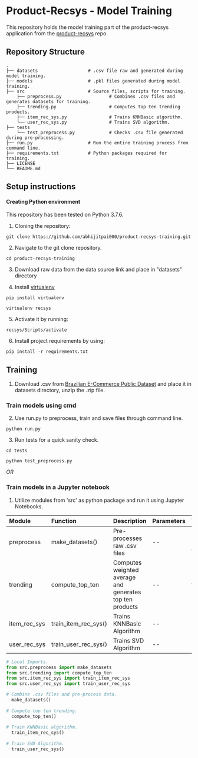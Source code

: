 # Product-Recsys - Model Training
This repository holds the model training part of the product-recsys application from the [product-recsys](https://github.com/abhijitpai000/product-recsys) repo.

## Repository Structure
    .
    ├── datasets                   # .csv file raw and generated during model training.
    ├── models                     # .pkl files generated during model training.
    ├── src                        # Source files, scripts for training.
        ├── preprocess.py                  # Combines .csv files and generates datasets for training.
        ├── trending.py                    # Computes top ten trending products.
        ├── item_rec_sys.py                # Trains KNNBasic algorithm.
        └── user_rec_sys.py                # Trains SVD algorithm.
    ├── tests
        └── test_preprocess.py             # Checks .csv file generated during pre-processing.
    ├── run.py                     # Run the entire training process from command line.
    ├── requirements.txt           # Python packages required for training.
    ├── LICENSE
    └── README.md


## Setup instructions

#### Creating Python environment

This repository has been tested on Python 3.7.6.

1. Cloning the repository:

`git clone https://github.com/abhijitpai000/product-recsys-training.git`

2. Navigate to the git clone repository.

`cd product-recsys-training`

3. Download raw data from the data source link and place in "datasets" directory

4. Install [virtualenv](https://pypi.org/project/virtualenv/)

`pip install virtualenv`

`virtualenv recsys`

5. Activate it by running:

`recsys/Scripts/activate`

6. Install project requirements by using:

`pip install -r requirements.txt`

## Training

1. Download .csv from [Brazilian E-Commerce Public Dataset](https://www.kaggle.com/olistbr/brazilian-ecommerce) and place it in datasets directory, unzip the .zip file.

### Train models using cmd
2. Use run.py to preprocess, train and save files through command line.

`python run.py`

3. Run tests for a quick sanity check.

`cd tests`

`python test_preprocess.py`

*OR*

### Train models in a Jupyter notebook
1. Utilize modules from 'src' as python package and run it using Jupyter Notebooks.

| Module | Function | Description | Parameters | Yields | Returns |
| :--- | :--- | :--- | :--- | :--- | :--- |
| preprocess | make_datasets() | Pre-processes raw .csv files | -- | item_rec_sys_data.csv, user_rec_sys_data.csv & customer_id_encoder.pkl | --
| trending | compute_top_ten | Computes weighted average and generates top ten products | -- | top_ten_trending.json | --
| item_rec_sys | train_item_rec_sys() | Trains KNNBasic Algorithm | -- | similar_items_algo.pkl | --
| user_rec_sys | train_user_rec_sys() | Trains SVD Algorithm | -- | user_predictions_algo.pkl | --

```python
# Local Imports.
from src.preprocess import make_datasets
from src.trending import compute_top_ten
from src.item_rec_sys import train_item_rec_sys
from src.user_rec_sys import train_user_rec_sys
```

```python
# Combine .csv files and pre-process data.
  make_datasets()
  
# Compute top ten trending.
  compute_top_ten()
  
# Train KNNBasic algorithm.
  train_item_rec_sys()
  
# Train SVD Algorithm.
  train_user_rec_sys()
```
